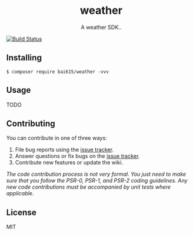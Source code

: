 <h1 align="center"> weather </h1>

<p align="center"> A weather SDK..</p>

[![Build Status](https://travis-ci.org/bai615/weather.svg?branch=master)](https://travis-ci.org/bai615/weather)

## Installing

```shell
$ composer require bai615/weather -vvv
```

## Usage

TODO

## Contributing

You can contribute in one of three ways:

1. File bug reports using the [issue tracker](https://github.com/bai615/weather/issues).
2. Answer questions or fix bugs on the [issue tracker](https://github.com/bai615/weather/issues).
3. Contribute new features or update the wiki.

_The code contribution process is not very formal. You just need to make sure that you follow the PSR-0, PSR-1, and PSR-2 coding guidelines. Any new code contributions must be accompanied by unit tests where applicable._

## License

MIT